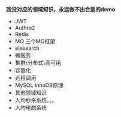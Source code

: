 **我没对应的领域知识，永远做不出合适的demo**



















































- JWT
- Authro2
- Redis
- MQ 三个MQ框架
- elesearch
- 微服务
- 集群\分布式\高可用
- 容器化
- 远程调用
- MySQL InnoDB原理
- 其他领域知识
- 人均秒杀系统。。。
- 人均电商系统